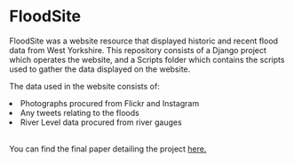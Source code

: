 # FloodSite

FloodSite was a website resource that displayed historic and recent flood data from West Yorkshire.
This repository consists of a Django project which operates the website, 
and a Scripts folder which contains the scripts used to gather the data displayed on the website.

The data used in the website consists of:
<li>Photographs procured from Flickr and Instagram</li>
<li>Any tweets relating to the floods</li>
<li>River Level data procured from river gauges</li>
<br>
<p>You can find the final paper detailing the project <a href="https://github.com/mspstead/FloodSite/blob/master/STEAD16-FRP.pdf">here.</a></p>
